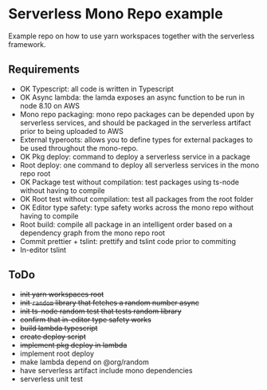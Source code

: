 # Serverless Mono Repo example

Example repo on how to use yarn workspaces together with the serverless framework.

## Requirements

- OK Typescript: all code is written in Typescript
- OK Async lambda: the lamda exposes an async function to be run in node 8.10 on AWS
- Mono repo packaging: mono repo packages can be depended upon by serverless services, and should be packaged in the serverless artifact prior to being uploaded to AWS
- External typeroots: allows you to define types for external packages to be used throughout the mono-repo.
- OK Pkg deploy: command to deploy a serverless service in a package
- Root deploy: one command to deploy all serverless services in the mono repo root
- OK Package test without compilation: test packages using ts-node without having to compile
- OK Root test without compilation: test all packages from the root folder
- OK Editor type safety: type safety works across the mono repo without having to compile
- Root build: compile all package in an intelligent order based on a dependency graph from the mono repo root
- Commit prettier + tslint: prettify and tslint code prior to commiting
- In-editor tslint

## ToDo

- ~~init yarn workspaces root~~
- ~~init `random` library that fetches a random number async~~
- ~~init ts-node random test that tests random library~~
- ~~confirm that in-editor type safety works~~
- ~~build lambda typescript~~
- ~~create deploy script~~
- ~~implement pkg deploy in lambda~~
- implement root deploy
- make lambda depend on @org/random
- have serverless artifact include mono dependencies
- serverless unit test
